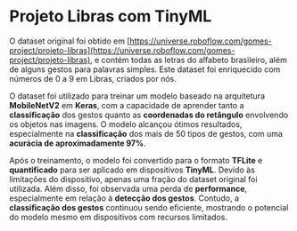 # Projeto Libras com TinyML

O dataset original foi obtido em [https://universe.roboflow.com/gomes-project/projeto-libras](https://universe.roboflow.com/gomes-project/projeto-libras), e contém todas as letras do alfabeto brasileiro, além de alguns gestos para palavras simples. Este dataset foi enriquecido com números de 0 a 9 em Libras, criados por nós.

O dataset foi utilizado para treinar um modelo baseado na arquitetura **MobileNetV2** em **Keras**, com a capacidade de aprender tanto a **classificação** dos gestos quanto as **coordenadas do retângulo** envolvendo os objetos nas imagens. O modelo alcançou ótimos resultados, especialmente na **classificação** dos mais de 50 tipos de gestos, com uma **acurácia de aproximadamente 97%**.

Após o treinamento, o modelo foi convertido para o formato **TFLite** e **quantificado** para ser aplicado em dispositivos **TinyML**. Devido às limitações do dispositivo, apenas uma fração do dataset original foi utilizada. Além disso, foi observada uma perda de **performance**, especialmente em relação à **detecção dos gestos**. Contudo, a **classificação dos gestos** continuou sendo eficiente, mostrando o potencial do modelo mesmo em dispositivos com recursos limitados.

